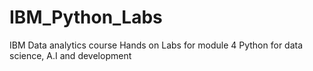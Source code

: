# IBM_Python_Labs
IBM Data analytics course Hands on Labs for module 4 Python for data science, A.I and development
